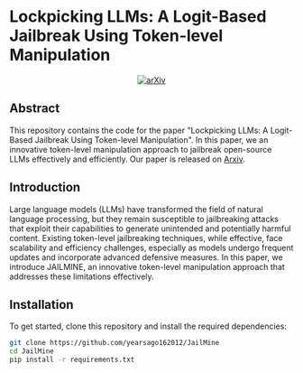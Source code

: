 # Lockpicking LLMs: A Logit-Based Jailbreak Using Token-level Manipulation
<div align="center">

[![arXiv](https://img.shields.io/badge/cs.CR-arXiv%3A2405.13068-b31b1b)](https://arxiv.org/abs/2405.13068)
</div>

## Abstract

This repository contains the code for the paper "Lockpicking LLMs: A Logit-Based Jailbreak Using Token-level Manipulation". In this paper, we an innovative token-level manipulation approach to jailbreak open-source LLMs effectively and efficiently. Our paper is released on [Arxiv](https://arxiv.org/abs/2405.13068).


## Introduction

Large language models (LLMs) have transformed the field of natural language processing, but they remain susceptible to jailbreaking attacks that exploit their capabilities to generate unintended and potentially harmful content. Existing token-level jailbreaking techniques, while effective, face scalability and efficiency challenges, especially as models undergo frequent updates and incorporate advanced defensive measures. In this paper, we introduce JAILMINE, an innovative token-level manipulation approach that addresses these limitations effectively.

## Installation

To get started, clone this repository and install the required dependencies:

```bash
git clone https://github.com/yearsago162012/JailMine
cd JailMine
pip install -r requirements.txt
```
